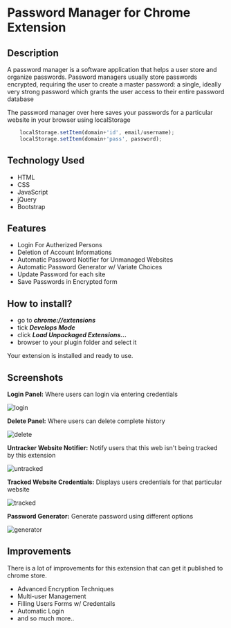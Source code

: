 # Password Manager for Chrome Extension

## Description

A password manager is a software application that helps a user store and organize passwords. Password managers usually store passwords encrypted, requiring the user to create a master password: a single, ideally very strong password which grants the user access to their entire password database

The password manager over here saves your passwords for a particular website in your browser using localStorage

```javascript
    localStorage.setItem(domain+'id', email/username);
    localStorage.setItem(domain+'pass', password);
```

## Technology Used

- HTML
- CSS
- JavaScript
- jQuery
- Bootstrap

## Features

- Login For Autherized Persons
- Deletion of Account Informations
- Automatic Password Notifier for Unmanaged Websites
- Automatic Password Generator w/ Variate Choices
- Update Password for each site
- Save Passwords in Encrypted form

## How to install?

- go to ***chrome://extensions***
- tick ***Develops Mode***
- click ***Load Unpackaged Extensions...***
- browser to your plugin folder and select it

Your extension is installed and ready to use.

## Screenshots

**Login Panel:** Where users can login via entering credentials

![login](http://i.imgur.com/Qh2SrVh.png)

**Delete Panel:** Where users can delete complete history

![delete](http://i.imgur.com/Qh2SrVh.png)

**Untracker Website Notifier:** Notify users that this web isn't being tracked by this extension

![untracked](http://i.imgur.com/T6l0eqj.png)

**Tracked Website Credentials:** Displays users credentials for that particular website

![tracked](http://i.imgur.com/6qTEqua.png)

**Password Generator:** Generate password using different options

![generator](http://i.imgur.com/i37c2lO.png)

## Improvements

There is a lot of improvements for this extension that can get it published to chrome store.
- Advanced Encryption Techniques
- Multi-user Management
- Filling Users Forms w/ Credentails
- Automatic Login
- and so much more..
